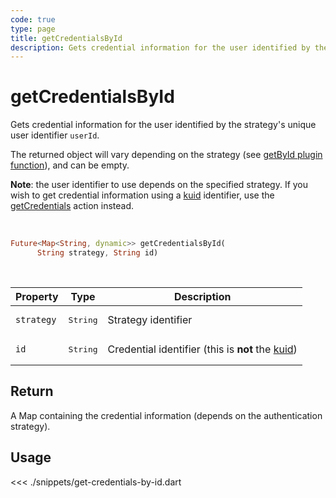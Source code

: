 ```yaml
---
code: true
type: page
title: getCredentialsById
description: Gets credential information for the user identified by the strategy's unique user identifier userId.
---
```


# getCredentialsById

Gets credential information for the user identified by the strategy's unique user identifier `userId`.

The returned object will vary depending on the strategy (see [getById plugin function](/core/2/plugins/guides/strategies#optional-getbyid)), and can be empty.

**Note**: the user identifier to use depends on the specified strategy. 
If you wish to get credential information using a [kuid](/core/2/guides/essentials/user-authentication#kuzzle-user-identifier-kuid) identifier, use the [getCredentials](sdk/dart/2/controllers/security/get-credentials) action instead.

<br />

```dart
Future<Map<String, dynamic>> getCredentialsById(
      String strategy, String id)
```

<br />

| Property | Type | Description |
| --- | --- | --- |
| `strategy` | <pre>String</pre> | Strategy identifier |
| `id` | <pre>String</pre> | Credential identifier (this is **not** the [kuid](/core/2/guides/essentials/user-authentication#kuzzle-user-identifier-kuid)) |

## Return

A Map containing the credential information (depends on the authentication strategy).

## Usage

<<< ./snippets/get-credentials-by-id.dart
